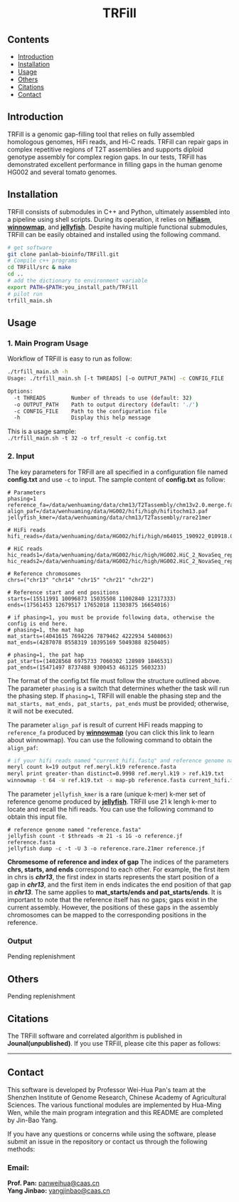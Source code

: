 # <center>TRFill</center>

## Contents
- [Introduction](#introduction)
- [Installation](#installation)
- [Usage](#usage)
- [Others](#others)
- [Citations](#citations)
- [Contact](#contact)

## Introduction
TRFill is a genomic gap-filling tool that relies on fully assembled homologous genomes, HiFi reads, and Hi-C reads. TRFill can repair gaps in complex repetitive regions of T2T assemblies and supports diploid genotype assembly for complex region gaps. In our tests, TRFill has demonstrated excellent performance in filling gaps in the human genome HG002 and several tomato genomes.

## Installation
TRFill consists of submodules in C++ and Python, ultimately assembled into a pipeline using shell scripts. During its operation, it relies on **[hifiasm](https://github.com/chhylp123/hifiasm.git)**, **[winnowmap](https://github.com/marbl/Winnowmap.git)**, and **[jellyfish](https://github.com/gmarcais/Jellyfish.git)**. Despite having multiple functional submodules, TRFill can be easily obtained and installed using the following command.  

```sh
# get software
git clone panlab-bioinfo/TRFill.git
# Compile c++ programs 
cd TRFill/src & make
cd ..
# add the dictionary to environment variable
export PATH=$PATH:you_install_path/TRFill
# pilot run
trfill_main.sh
```

## Usage
### 1. Main Program Usage  

Workflow of TRFill is easy to run as follow:  

```sh
./trfill_main.sh -h
Usage: ./trfill_main.sh [-t THREADS] [-o OUTPUT_PATH] -c CONFIG_FILE

Options:
  -t THREADS        Number of threads to use (default: 32)
  -o OUTPUT_PATH    Path to output directory (default: './')
  -c CONFIG_FILE    Path to the configuration file
  -h                Display this help message
```

This is a usage sample:  
`./trfill_main.sh -t 32 -o trf_result -c config.txt`  


### 2. Input
The key parameters for TRFill are all specified in a configuration file named **config.txt** and use `-c` to input. The sample content of **config.txt** as follow:

```  
# Parameters
phasing=1
reference_fa=/data/wenhuaming/data/chm13/T2Tassembly/chm13v2.0.merge.fa
align_paf=/data/wenhuaming/data/HG002/hifi/high/hifitochm13.paf
jellyfish_kmer=/data/wenhuaming/data/chm13/T2Tassembly/rare21mer

# HiFi reads
hifi_reads=/data/wenhuaming/data/HG002/hifi/high/m64015_190922_010918.Q20.fastq 

# HiC reads
hic_reads1=/data/wenhuaming/data/HG002/hic/high/HG002.HiC_2_NovaSeq_rep1_run2_S1_L001_R1_001.fasta
hic_reads2=/data/wenhuaming/data/HG002/hic/high/HG002.HiC_2_NovaSeq_rep1_run2_S1_L001_R2_001.fasta

# Reference chromosomes
chrs=("chr13" "chr14" "chr15" "chr21" "chr22")

# Reference start and end positions
starts=(15511991 10096873 15035508 11002840 12317333)
ends=(17561453 12679517 17652018 11303875 16654016)

# if phasing=1, you must be provide following data, otherwise the config is end here.
# phasing=1, the mat hap
mat_starts=(4041615 7694226 7879462 4222934 5408063)
mat_ends=(4287078 8558319 10395169 5049388 8250405)

# phasing=1, the pat hap
pat_starts=(14028568 6975733 7060302 128989 1846531)
pat_ends=(15471497 8737488 9300453 463125 5603233)
```  

The format of the config.txt file must follow the structure outlined above. The parameter `phasing` is a switch that determines whether the task will run the phasing step. If `phasing=1`, TRFill will enable the phasing step and the `mat_starts, mat_ends, pat_starts, pat_ends` must be provided; otherwise, it will not be executed.   

The parameter `align_paf` is result of current HiFi reads mapping to `reference_fa` produced by **[winnowmap](https://github.com/marbl/Winnowmap.git)** (you can click this link to learn about winnowmap). You can use the following command to obtain the `align_paf`:

```sh
# if your hifi reads named "current_hifi.fastq" and reference genome named "reference.fasta"
meryl count k=19 output ref.meryl.k19 reference.fasta
meryl print greater-than distinct=0.9998 ref.meryl.k19 > ref.k19.txt
winnowmap -t 64 -W ref.k19.txt -x map-pb reference.fasta current_hifi.fastq -o hifi2reference.paf
```

The parameter `jellyfish_kmer` is a rare (unique k-mer) k-mer set of reference genome produced by **[jellyfish](https://github.com/gmarcais/Jellyfish.git)**. TRFill use 21 k lengh k-mer to locate and recall the hifi reads. You can use the following command to obtain this input file. 

```
# reference genome named "reference.fasta"
jellyfish count -t $threads -m 21 -s 1G -o reference.jf reference.fasta
jellyfish dump -c -t -U 3 -o reference.rare.21mer reference.jf
```

**Chromesome of reference and index of gap**
The indices of the parameters **chrs, starts, and ends** correspond to each other. For example, the first item in chrs is ***chr13***, the first index in starts represents the start position of a gap in ***chr13***, and the first item in ends indicates the end position of that gap in ***chr13***. The same applies to **mat_starts/ends and pat_starts/ends**. It is important to note that the reference itself has no gaps; gaps exist in the current assembly. However, the positions of these gaps in the assembly chromosomes can be mapped to the corresponding positions in the reference.  

### Output
Pending replenishment

## Others
Pending replenishment

## Citations
The TRFill software and correlated algorithm is published in **Jounal(unpublished)**. If you use TRFill, please cite this paper as follows:
****************************************

## Contact
This software is developed by Professor Wei-Hua Pan's team at the Shenzhen Institute of Genome Research, Chinese Academy of Agricultural Sciences. The various functional modules are implemented by Hua-Ming Wen, while the main program integration and this README are completed by Jin-Bao Yang.

If you have any questions or concerns while using the software, please submit an issue in the repository or contact us through the following methods:

### Email:  

**Prof. Pan:**  panweihua@caas.cn  
**Yang Jinbao:**  yangjinbao@caas.cn